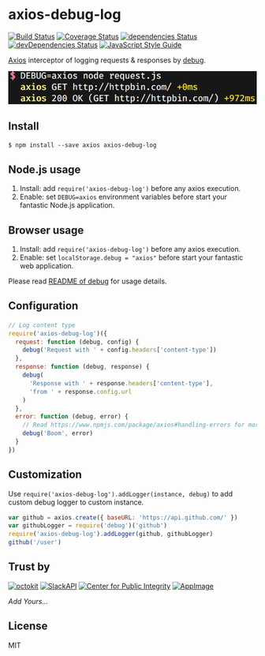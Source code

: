 # axios-debug-log


[![Build Status](https://travis-ci.org/Gerhut/axios-debug-log.svg?branch=master)](https://travis-ci.org/Gerhut/axios-debug-log)
[![Coverage Status](https://coveralls.io/repos/github/Gerhut/axios-debug-log/badge.svg?branch=master)](https://coveralls.io/github/Gerhut/axios-debug-log?branch=master)
[![dependencies Status](https://david-dm.org/Gerhut/axios-debug-log/status.svg)](https://david-dm.org/Gerhut/axios-debug-log)
[![devDependencies Status](https://david-dm.org/Gerhut/axios-debug-log/dev-status.svg)](https://david-dm.org/Gerhut/axios-debug-log?type=dev)
[![JavaScript Style Guide](https://img.shields.io/badge/code%20style-standard-brightgreen.svg)](http://standardjs.com/)

[Axios](https://www.npmjs.com/package/axios) interceptor of logging requests &amp; responses by [debug](https://www.npmjs.com/package/debug).

![Screenshot](screenshot.png "Screenshot")

## Install

    $ npm install --save axios axios-debug-log

## Node.js usage

1. Install: add `require('axios-debug-log')` before any axios execution.
2. Enable: set `DEBUG=axios` environment variables before start your fantastic Node.js application.

## Browser usage

1. Install: add `require('axios-debug-log')` before any axios execution.
2. Enable: set `localStorage.debug = "axios"` before start your fantastic web application.

Please read [README of debug](https://github.com/visionmedia/debug#readme) for usage details.

## Configuration

```javascript
// Log content type
require('axios-debug-log')({
  request: function (debug, config) {
    debug('Request with ' + config.headers['content-type'])
  },
  response: function (debug, response) {
    debug(
      'Response with ' + response.headers['content-type'],
      'from ' + response.config.url
    )
  },
  error: function (debug, error) {
    // Read https://www.npmjs.com/package/axios#handling-errors for more info
    debug('Boom', error)
  }
})
```

## Customization

Use `require('axios-debug-log').addLogger(instance, debug)` to add custom debug
logger to custom instance.

```javascript
var github = axios.create({ baseURL: 'https://api.github.com/' })
var githubLogger = require('debug')('github')
require('axios-debug-log').addLogger(github, githubLogger)
github('/user')
```

## Trust by

[![octokit](https://avatars2.githubusercontent.com/u/3430433?s=200)](https://github.com/octokit)
[![SlackAPI](https://avatars3.githubusercontent.com/u/6962987?s=200)](https://github.com/slackapi)
[![Center for Public Integrity](https://avatars3.githubusercontent.com/u/459758?s=200)](https://github.com/PublicI)
[![AppImage](https://avatars0.githubusercontent.com/u/16617932?s=200)](https://github.com/AppImage)

*Add Yours...*

## License

MIT
